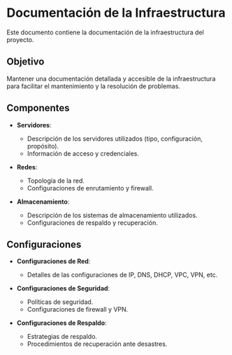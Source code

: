 # Documentación de la Infraestructura

Este documento contiene la documentación de la infraestructura del proyecto.

## Objetivo

Mantener una documentación detallada y accesible de la infraestructura para facilitar el mantenimiento y la resolución de problemas.

## Componentes

- **Servidores**:
    - Descripción de los servidores utilizados (tipo, configuración, propósito).
    - Información de acceso y credenciales.

- **Redes**:
    - Topología de la red.
    - Configuraciones de enrutamiento y firewall.

- **Almacenamiento**:
    - Descripción de los sistemas de almacenamiento utilizados.
    - Configuraciones de respaldo y recuperación.

## Configuraciones

- **Configuraciones de Red**:
    - Detalles de las configuraciones de IP, DNS, DHCP, VPC, VPN, etc.

- **Configuraciones de Seguridad**:
    - Políticas de seguridad.
    - Configuraciones de firewall y VPN.

- **Configuraciones de Respaldo**:
    - Estrategias de respaldo.
    - Procedimientos de recuperación ante desastres.